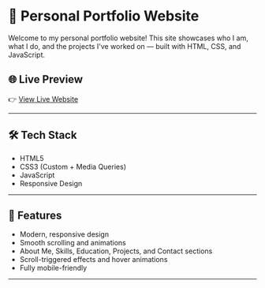 # 💼 Personal Portfolio Website

Welcome to my personal portfolio website! This site showcases who I am, what I do, and the projects I've worked on — built with HTML, CSS, and JavaScript.

## 🌐 Live Preview

👉 [View Live Website](https://yourusername.github.io/your-portfolio-repo)  

---

## 🛠 Tech Stack

- HTML5  
- CSS3 (Custom + Media Queries)  
- JavaScript  
- Responsive Design

---

## 📸 Features

- Modern, responsive design
- Smooth scrolling and animations
- About Me, Skills, Education, Projects, and Contact sections
- Scroll-triggered effects and hover animations
- Fully mobile-friendly

---
